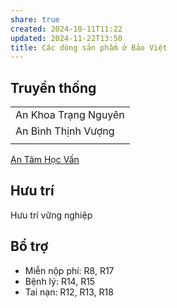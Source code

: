 ```yaml
---
share: true
created: 2024-10-11T11:22
updated: 2024-11-22T13:50
title: Các dòng sản phẩm ở Bảo Việt
---
```

## Truyền thống
|                      | 
| -------------------- |
| An Khoa Trạng Nguyên |
| An Bình Thịnh Vượng  |
|                      |
[An Tâm Học Vấn](./An%20T%C3%A2m%20H%E1%BB%8Dc%20V%E1%BA%A5n.md)
## Hưu trí 
Hưu trí vững nghiệp

## Bổ trợ
- Miễn nộp phí: R8, R17
- Bệnh lý: R14,  R15
- Tai nạn: R12, R13, R18